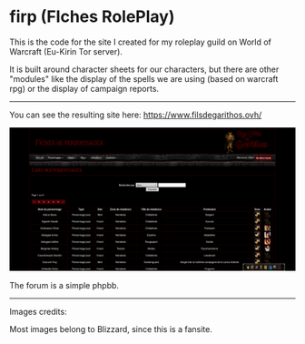 # firp (FIches RolePlay)

This is the code for the site I created for my roleplay guild on World of Warcraft (Eu-Kirin Tor server).

It is built around character sheets for our characters, but there are other "modules" like the display of the spells we are using (based on warcraft rpg) or the display of campaign reports.

___

You can see the resulting site here:
https://www.filsdegarithos.ovh/

![Result1](Screenshot_2017-11-10_18-29-13.png "Result1")


The forum is a simple phpbb.

___

Images credits:

Most images belong to Blizzard, since this is a fansite.
